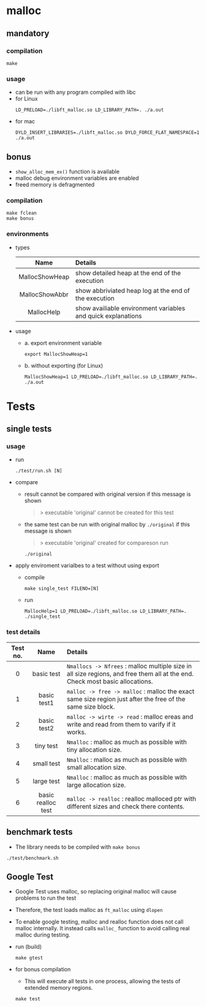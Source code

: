 # malloc

## mandatory

### compilation

```
make
```
### usage
- can be run with any program compiled with libc
- for Linux
  ```
  LD_PRELOAD=./libft_malloc.so LD_LIBRARY_PATH=. ./a.out
  ```
- for mac
  ```
  DYLD_INSERT_LIBRARIES=./libft_malloc.so DYLD_FORCE_FLAT_NAMESPACE=1 ./a.out
  ```

## bonus

 - `show_alloc_mem_ex()` function is available
 - malloc debug environment variables are enabled
 - freed memory is defragmented

### compilation
  ```
  make fclean
  make bonus
  ```

### environments

- types

  Name | Details
  :--:|:--
  MallocShowHeap | show detailed heap at the end of the execution
  MallocShowAbbr | show abbriviated heap log at the end of the execution
  MallocHelp | show availiable environment variables and quick explanations

- usage
  - a. export environment variable
    ```
	export MallocShowHeap=1
	```
  - b. without exporting (for Linux)
    ```
	MallocShowHeap=1 LD_PRELOAD=./libft_malloc.so LD_LIBRARY_PATH=. ./a.out
	```

# Tests

## single tests

### usage

- run
  ```
  ./test/run.sh [N]
  ```
- compare
  - result cannot be compared with original version if this message is shown
    >\> executable 'original' cannot be created for this test

  - the same test can be run with original malloc by `./original` if this message is shown
    >\> executable 'original' created for compareson
    run
    ```
    ./original
    ```

- apply enviroment varialbes to a test without using export
  - compile
    ```
    make single_test FILENO=[N]
    ```
  - run
    ```
    MallocHelp=1 LD_PRELOAD=./libft_malloc.so LD_LIBRARY_PATH=. ./single_test
    ```

### test details

Test no. | Name | Details
:--:|:--:|:--
0 | basic test | `Nmallocs -> Nfrees` : malloc multiple size in all size regions, and free them all at the end. Check most basic allocations.
1 | basic test1 | `malloc -> free -> malloc` : malloc the exact same size region just after the free of the same size block.
2 | basic test2 | `malloc -> wirte -> read` : malloc ereas and write and read from them to varify if it works.
3 | tiny test | `Nmalloc` : malloc as much as possible with tiny allocation size.
4 | small test | `Nmalloc` : malloc as much as possible with small allocation size.
5 | large test | `Nmalloc` : malloc as much as possible with large allocation size.
6 | basic realloc test | `malloc -> realloc` : realloc malloced ptr with different sizes and check there contents.

## benchmark tests

- The library needs to be compiled with `make bonus`

```
./test/benchmark.sh
```

## Google Test

- Google Test uses malloc, so replacing original malloc will cause problems to run the test

- Therefore, the test loads malloc as `ft_malloc` using `dlopen`

- To enable google testing, malloc and realloc function does not call malloc internally. It instead calls `malloc_` function to avoid calling real malloc during testing.

- run (build)
  ```
  make gtest
  ```

- for bonus compilation
  - This will execute all tests in one process, allowing the tests of extended memory regions.
  ```
  make test
  ```
